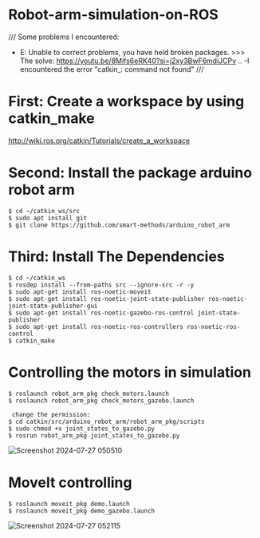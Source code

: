 # Robot-arm-simulation-on-ROS
/// 
Some problems I encountered: 
   - E: Unable to correct problems, you have held broken packages. >>> The solve: https://youtu.be/8Mifs6eRK40?si=j2xy3BwF6mdiJCPv
    .. -I encountered the error "catkin_: command not found"
                                                              ///
                                                              
# First: Create a workspace by using catkin_make  
 http://wiki.ros.org/catkin/Tutorials/create_a_workspace

# Second: Install the package arduino robot arm
    $ cd ~/catkin_ws/src 
    $ sudo apt install git 
    $ git clone https://github.com/smart-methods/arduino_robot_arm

# Third: Install The Dependencies
    $ cd ~/catkin_ws
    $ rosdep install --from-paths src --ignore-src -r -y
    $ sudo apt-get install ros-noetic-moveit 
    $ sudo apt-get install ros-noetic-joint-state-publisher ros-noetic-joint-state-publisher-gui
    $ sudo apt-get install ros-noetic-gazebo-ros-control joint-state-publisher
    $ sudo apt-get install ros-noetic-ros-controllers ros-noetic-ros-control
    $ catkin_make


 # Controlling the motors in simulation
 
    $ roslaunch robot_arm_pkg check_motors.launch 
    $ roslaunch robot_arm_pkg check_motors_gazebo.launch 
     
     change the permission:
    $ cd catkin/src/arduino_robot_arm/robot_arm_pkg/scripts 
    $ sudo chmod +x joint_states_to_gazebo.py
    $ rosrun robot_arm_pkg joint_states_to_gazebo.py 
![Screenshot 2024-07-27 050510](https://github.com/user-attachments/assets/1d14869c-e746-49ec-91af-ccd067e8619f)


 # MoveIt controlling
    $ roslaunch moveit_pkg demo.launch
    $ roslaunch moveit_pkg demo_gazebo.launch
![Screenshot 2024-07-27 052115](https://github.com/user-attachments/assets/a188d093-056e-4c55-bc9d-82f9ec298e4e)
